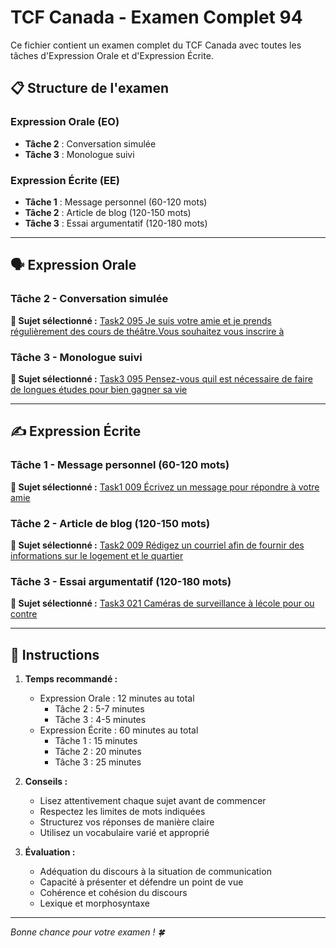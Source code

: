 # TCF Canada - Examen Complet 94

Ce fichier contient un examen complet du TCF Canada avec toutes les tâches d'Expression Orale et d'Expression Écrite.

## 📋 Structure de l'examen

### Expression Orale (EO)
- **Tâche 2** : Conversation simulée
- **Tâche 3** : Monologue suivi

### Expression Écrite (EE)  
- **Tâche 1** : Message personnel (60-120 mots)
- **Tâche 2** : Article de blog (120-150 mots)
- **Tâche 3** : Essai argumentatif (120-180 mots)

---

## 🗣️ Expression Orale

### Tâche 2 - Conversation simulée

**📄 Sujet sélectionné :** [Task2 095 Je suis votre amie et je prends régulièrement des cours de théâtre.Vous souhaitez vous inscrire à](tcf_canada/eo/task2/task2_095_Je_suis_votre_amie_et_je_prends_régulièrement_des_cours_de_théâtre.Vous_souhaitez_vous_inscrire_à.md)

### Tâche 3 - Monologue suivi

**📄 Sujet sélectionné :** [Task3 095 Pensez-vous quil est nécessaire de faire de longues études pour bien gagner sa vie](tcf_canada/eo/task3/task3_095_Pensez-vous_quil_est_nécessaire_de_faire_de_longues_études_pour_bien_gagner_sa_vie.md)

---

## ✍️ Expression Écrite

### Tâche 1 - Message personnel (60-120 mots)

**📄 Sujet sélectionné :** [Task1 009 Écrivez un message pour répondre à votre amie](tcf_canada/ee/task1/task1_009_Écrivez_un_message_pour_répondre_à_votre_amie.md)

### Tâche 2 - Article de blog (120-150 mots)

**📄 Sujet sélectionné :** [Task2 009 Rédigez un courriel afin de fournir des informations sur le logement et le quartier](tcf_canada/ee/task2/task2_009_Rédigez_un_courriel_afin_de_fournir_des_informations_sur_le_logement_et_le_quartier.md)

### Tâche 3 - Essai argumentatif (120-180 mots)

**📄 Sujet sélectionné :** [Task3 021 Caméras de surveillance à lécole pour ou contre](tcf_canada/ee/task3/task3_021_Caméras_de_surveillance_à_lécole_pour_ou_contre.md)

---

## 📝 Instructions

1. **Temps recommandé :**
   - Expression Orale : 12 minutes au total
     - Tâche 2 : 5-7 minutes
     - Tâche 3 : 4-5 minutes
   - Expression Écrite : 60 minutes au total
     - Tâche 1 : 15 minutes
     - Tâche 2 : 20 minutes  
     - Tâche 3 : 25 minutes

2. **Conseils :**
   - Lisez attentivement chaque sujet avant de commencer
   - Respectez les limites de mots indiquées
   - Structurez vos réponses de manière claire
   - Utilisez un vocabulaire varié et approprié

3. **Évaluation :**
   - Adéquation du discours à la situation de communication
   - Capacité à présenter et défendre un point de vue
   - Cohérence et cohésion du discours
   - Lexique et morphosyntaxe

---

*Bonne chance pour votre examen ! 🍀*

